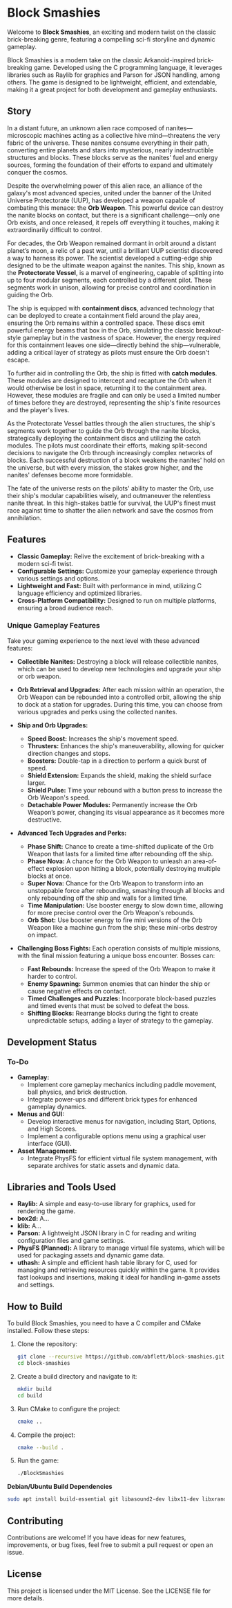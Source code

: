 # Block Smashies

Welcome to **Block Smashies**, an exciting and modern twist on the classic brick-breaking genre, featuring a compelling sci-fi storyline and dynamic gameplay.

Block Smashies is a modern take on the classic Arkanoid-inspired brick-breaking game. Developed using the C programming language, it leverages libraries such as Raylib for graphics and Parson for JSON handling, among others. The game is designed to be lightweight, efficient, and extendable, making it a great project for both development and gameplay enthusiasts.

## Story

In a distant future, an unknown alien race composed of nanites—microscopic machines acting as a collective hive mind—threatens the very fabric of the universe. These nanites consume everything in their path, converting entire planets and stars into mysterious, nearly indestructible structures and blocks. These blocks serve as the nanites' fuel and energy sources, forming the foundation of their efforts to expand and ultimately conquer the cosmos.

Despite the overwhelming power of this alien race, an alliance of the galaxy's most advanced species, united under the banner of the United Universe Protectorate (UUP), has developed a weapon capable of combating this menace: the **Orb Weapon**. This powerful device can destroy the nanite blocks on contact, but there is a significant challenge—only one Orb exists, and once released, it repels off everything it touches, making it extraordinarily difficult to control.

For decades, the Orb Weapon remained dormant in orbit around a distant planet’s moon, a relic of a past war, until a brilliant UUP scientist discovered a way to harness its power. The scientist developed a cutting-edge ship designed to be the ultimate weapon against the nanites. This ship, known as the **Protectorate Vessel**, is a marvel of engineering, capable of splitting into up to four modular segments, each controlled by a different pilot. These segments work in unison, allowing for precise control and coordination in guiding the Orb.

The ship is equipped with **containment discs**, advanced technology that can be deployed to create a containment field around the play area, ensuring the Orb remains within a controlled space. These discs emit powerful energy beams that box in the Orb, simulating the classic breakout-style gameplay but in the vastness of space. However, the energy required for this containment leaves one side—directly behind the ship—vulnerable, adding a critical layer of strategy as pilots must ensure the Orb doesn't escape.

To further aid in controlling the Orb, the ship is fitted with **catch modules**. These modules are designed to intercept and recapture the Orb when it would otherwise be lost in space, returning it to the containment area. However, these modules are fragile and can only be used a limited number of times before they are destroyed, representing the ship's finite resources and the player's lives.

As the Protectorate Vessel battles through the alien structures, the ship's segments work together to guide the Orb through the nanite blocks, strategically deploying the containment discs and utilizing the catch modules. The pilots must coordinate their efforts, making split-second decisions to navigate the Orb through increasingly complex networks of blocks. Each successful destruction of a block weakens the nanites' hold on the universe, but with every mission, the stakes grow higher, and the nanites' defenses become more formidable.

The fate of the universe rests on the pilots' ability to master the Orb, use their ship's modular capabilities wisely, and outmaneuver the relentless nanite threat. In this high-stakes battle for survival, the UUP's finest must race against time to shatter the alien network and save the cosmos from annihilation.

## Features

- **Classic Gameplay:** Relive the excitement of brick-breaking with a modern sci-fi twist.
- **Configurable Settings:** Customize your gameplay experience through various settings and options.
- **Lightweight and Fast:** Built with performance in mind, utilizing C language efficiency and optimized libraries.
- **Cross-Platform Compatibility:** Designed to run on multiple platforms, ensuring a broad audience reach.

### Unique Gameplay Features

Take your gaming experience to the next level with these advanced features:

- **Collectible Nanites:** Destroying a block will release collectible nanites, which can be used to develop new technologies and upgrade your ship or orb weapon.
  
- **Orb Retrieval and Upgrades:** After each mission within an operation, the Orb Weapon can be rebounded into a controlled orbit, allowing the ship to dock at a station for upgrades. During this time, you can choose from various upgrades and perks using the collected nanites.
  
- **Ship and Orb Upgrades:**
  - **Speed Boost:** Increases the ship's movement speed.
  - **Thrusters:** Enhances the ship's maneuverability, allowing for quicker direction changes and stops.
  - **Boosters:** Double-tap in a direction to perform a quick burst of speed.
  - **Shield Extension:** Expands the shield, making the shield surface larger.
  - **Shield Pulse:** Time your rebound with a button press to increase the Orb Weapon's speed.
  - **Detachable Power Modules:** Permanently increase the Orb Weapon’s power, changing its visual appearance as it becomes more destructive.
  
- **Advanced Tech Upgrades and Perks:**
  - **Phase Shift:** Chance to create a time-shifted duplicate of the Orb Weapon that lasts for a limited time after rebounding off the ship.
  - **Phase Nova:** A chance for the Orb Weapon to unleash an area-of-effect explosion upon hitting a block, potentially destroying multiple blocks at once.
  - **Super Nova:** Chance for the Orb Weapon to transform into an unstoppable force after rebounding, smashing through all blocks and only rebounding off the ship and walls for a limited time.
  - **Time Manipulation:** Use booster energy to slow down time, allowing for more precise control over the Orb Weapon's rebounds.
  - **Orb Shot:** Use booster energy to fire mini versions of the Orb Weapon like a machine gun from the ship; these mini-orbs destroy on impact.
  
- **Challenging Boss Fights:** Each operation consists of multiple missions, with the final mission featuring a unique boss encounter. Bosses can:
  - **Fast Rebounds:** Increase the speed of the Orb Weapon to make it harder to control.
  - **Enemy Spawning:** Summon enemies that can hinder the ship or cause negative effects on contact.
  - **Timed Challenges and Puzzles:** Incorporate block-based puzzles and timed events that must be solved to defeat the boss.
  - **Shifting Blocks:** Rearrange blocks during the fight to create unpredictable setups, adding a layer of strategy to the gameplay.

## Development Status

### To-Do

- **Gameplay:**
  - Implement core gameplay mechanics including paddle movement, ball physics, and brick destruction.
  - Integrate power-ups and different brick types for enhanced gameplay dynamics.
- **Menus and GUI:**
  - Develop interactive menus for navigation, including Start, Options, and High Scores.
  - Implement a configurable options menu using a graphical user interface (GUI).
- **Asset Management:**
  - Integrate PhysFS for efficient virtual file system management, with separate archives for static assets and dynamic data.

## Libraries and Tools Used

- **Raylib:** A simple and easy-to-use library for graphics, used for rendering the game.
- **box2d:** A...
- **klib:** A...
- **Parson:** A lightweight JSON library in C for reading and writing configuration files and game settings.
- **PhysFS (Planned):** A library to manage virtual file systems, which will be used for packaging assets and dynamic game data.
- **uthash:** A simple and efficient hash table library for C, used for managing and retrieving resources quickly within the game. It provides fast lookups and insertions, making it ideal for handling in-game assets and settings.

## How to Build

To build Block Smashies, you need to have a C compiler and CMake installed. Follow these steps:

1. Clone the repository:

   ```bash
   git clone --recursive https://github.com/abflett/block-smashies.git
   cd block-smashies
   ```

2. Create a build directory and navigate to it:

   ```bash
   mkdir build
   cd build
   ```

3. Run CMake to configure the project:

   ```bash
   cmake ..
   ```

4. Compile the project:

   ```bash
   cmake --build .
   ```

5. Run the game:
   ```bash
   ./BlockSmashies
   ```

**Debian/Ubuntu Build Dependencies**
   ```bash
  sudo apt install build-essential git libasound2-dev libx11-dev libxrandr-dev libxi-dev libgl1-mesa-dev libglu1-mesa-dev libxcursor-dev libxinerama-dev libwayland-dev libxkbcommon-dev cmake ninja-build
   ```

## Contributing

Contributions are welcome! If you have ideas for new features, improvements, or bug fixes, feel free to submit a pull request or open an issue.

## License

This project is licensed under the MIT License. See the LICENSE file for more details.
